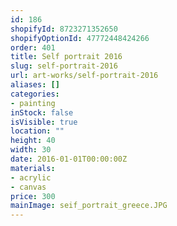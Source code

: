 ```yaml
---
id: 186
shopifyId: 8723271352650
shopifyOptionId: 47772448424266
order: 401
title: Self portrait 2016
slug: self-portrait-2016
url: art-works/self-portrait-2016
aliases: []
categories:
- painting
inStock: false
isVisible: true
location: ""
height: 40
width: 30
date: 2016-01-01T00:00:00Z
materials:
- acrylic
- canvas
price: 300
mainImage: seif_portrait_greece.JPG
---
```

